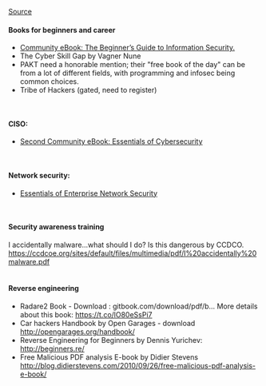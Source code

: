 

[Source](https://www.peerlyst.com/posts/resource-free-infosec-books-list?utm_source=linkedin&utm_medium=social&utm_content=peerlyst_post&utm_campaign=peerlyst_shared_post)

#### Books for beginners and career
* [Community eBook: The Beginner’s Guide to Information Security.](https://www.peerlyst.com/posts/peerlyst-announcing-its-first-community-ebook-the-beginner-s-guide-to-information-security-limor-elbaz?trk=post_page_ebook_ad)
* The Cyber Skill Gap by Vagner Nune
* PAKT need a honorable mention; their "free book of the day" can be from a lot of different fields, with programming and infosec being common choices.
* Tribe of Hackers (gated, need to register)
<br> 

#### CISO:
* [Second Community eBook: Essentials of Cybersecurity](https://www.peerlyst.com/posts/second-community-ebook-essentials-of-cybersecurity-limor-elbaz)  
<br>  

#### Network security:
* [Essentials of Enterprise Network Security](https://www.peerlyst.com/posts/announcing-the-third-peerlyst-community-e-book-maria-behan?trk=explore_page_posts_recent_feed_entry)
<br>  

#### Security awareness training
I accidentally malware...what should I do? Is this dangerous by CCDCO. https://ccdcoe.org/sites/default/files/multimedia/pdf/I%20accidentally%20malware.pdf  
<br>  
  
#### Reverse engineering
* Radare2 Book - Download : gitbook.com/download/pdf/b… More details about this book: https://t.co/lO80eSsPi7
* Car hackers Handbook by Open Garages - download http://opengarages.org/handbook/
* Reverse Engineering for Beginners by Dennis Yurichev: http://beginners.re/
* Free Malicious PDF analysis E-book by Didier Stevens http://blog.didierstevens.com/2010/09/26/free-malicious-pdf-analysis-e-book/
  
  
<br><br>
